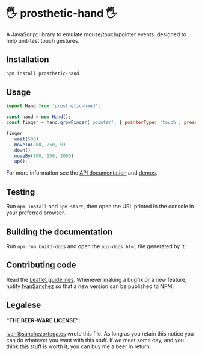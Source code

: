 
# 🖐️ prosthetic-hand 🖐️

A JavaScript library to emulate mouse/touch/pointer events, designed to help unit-test touch gestures.

## Installation

```bash
npm install prosthetic-hand
```

## Usage

```js
import Hand from 'prosthetic-hand';

const hand = new Hand();
const finger = hand.growFinger('pointer', { pointerType: 'touch', pressure: 0.9 });

finger
  .wait(500)
  .moveTo(200, 250, 0)
  .down()
  .moveBy(100, 150, 2000)
  .up();
```

For more information see the [API documentation](http://leaflet.github.io/prosthetic-hand/api-docs.html) and [demos](http://leaflet.github.io/prosthetic-hand/demos/).

## Testing

Run `npm install` and `npm start`, then open the URL printed in the console in your preferred browser.

## Building the documentation

Run `npm run build-docs` and open the `api-docs.html` file generated by it.

## Contributing code

Read the [Leaflet guidelines](https://github.com/Leaflet/Leaflet/blob/main/CONTRIBUTING.md). Whenever making a bugfix or a new feature, notify [IvanSanchez](https://github.com/IvanSanchez) so that a new version can be published to NPM.

## Legalese

#### "THE BEER-WARE LICENSE":

<ivan@sanchezortega.es> wrote this file. As long as you retain this notice you
can do whatever you want with this stuff. If we meet some day, and you think
this stuff is worth it, you can buy me a beer in return.
